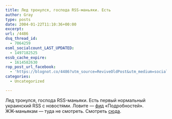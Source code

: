 ```yaml
---
title: Лед тронулся, господа RSS-маньяки. Есть
author: Gray
type: posts
date: 2004-01-22T11:10:36+00:00
excerpt:
url: /4486
dsq_thread_id:
  - 7064259
esml_socialcount_LAST_UPDATED:
  - 1497182525
essb_cache_expire:
  - 1614582630
rop_post_url_facebook:
  - 'https://blognot.co/4486?utm_source=ReviveOldPost&utm_medium=social&utm_campaign=ReviveOldPost'
categories:
  - Uncategorized

---
```








Лед тронулся, господа RSS-маньяки. Есть первый нормальный украинский RSS с новостями. Ловите &#8212; <a href="http://www.podrobnosti.ua/cgi-bin/rss/feed.pl" target="_blank">фид</a> &#171;Подробностей&#187;.  
ЖЖ-маньякам &#8212; туда не смотреть. Смотреть <a href="http://www.livejournal.com/users/pdrobnosti_ua/" target="_blank">сюда</a>.